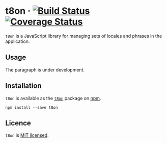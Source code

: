 # t8on &middot; [![Build Status](https://travis-ci.org/Oopscurity/t8on.svg?branch=master)](https://travis-ci.org/Oopscurity/t8on) [![Coverage Status](https://coveralls.io/repos/github/Oopscurity/t8on/badge.svg?branch=master)](https://coveralls.io/github/Oopscurity/t8on?branch=master)

`t8on` is a JavaScript library for managing sets of locales and phrases in the application.

## Usage

The paragraph is under development.

## Installation

`t8on` is available as the [`t8on`](https://www.npmjs.com/package/t8on) package on [npm](https://www.npmjs.com/).

`npm install --save t8on`

## Licence

`t8on` is [MIT licensed](https://github.com/Oopscurity/t8on/blob/master/LICENSE).

